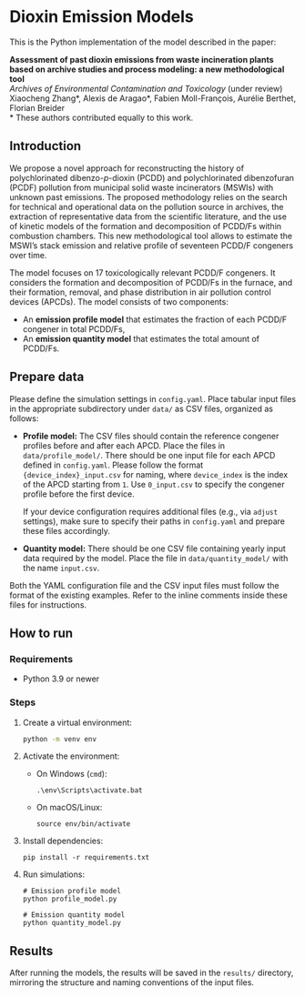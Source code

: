 # Dioxin Emission Models

This is the Python implementation of the model described in the paper:

**Assessment of past dioxin emissions from waste incineration plants based on archive studies and process modeling: a new methodological tool** \
*Archives of Environmental Contamination and Toxicology* (under review) \
Xiaocheng Zhang*, Alexis de Aragao*, Fabien Moll-François, Aurélie Berthet, Florian Breider \
\* These authors contributed equally to this work.

## Introduction
We propose a novel approach for reconstructing the history of polychlorinated dibenzo-*p*-dioxin (PCDD) and polychlorinated dibenzofuran (PCDF) pollution from municipal solid waste incinerators (MSWIs) with unknown past emissions. The proposed methodology relies on the search for technical and operational data on the pollution source in archives, the extraction of representative data from the scientific literature, and the use of kinetic models of the formation and decomposition of PCDD/Fs within combustion chambers. This new methodological tool allows to estimate the MSWI’s stack emission and relative profile of seventeen PCDD/F congeners over time.

The model focuses on 17 toxicologically relevant PCDD/F congeners. It considers the formation and decomposition of PCDD/Fs in the furnace, and their formation, removal, and phase distribution in air pollution control devices (APCDs). The model consists of two components:
* An **emission profile model** that estimates the fraction of each PCDD/F congener in total PCDD/Fs,
* An **emission quantity model** that estimates the total amount of PCDD/Fs.

## Prepare data
Please define the simulation settings in `config.yaml`. Place tabular input files in the appropriate subdirectory under `data/` as CSV files, organized as follows:

* **Profile model:** The CSV files should contain the reference congener profiles before and after each APCD. Place the files in `data/profile_model/`. There should be one input file for each APCD defined in `config.yaml`. Please follow the format `{device_index}_input.csv` for naming, where `device_index` is the index of the APCD starting from `1`. Use `0_input.csv` to specify the congener profile before the first device.

  If your device configuration requires additional files (e.g., via `adjust` settings), make sure to specify their paths in `config.yaml` and prepare these files accordingly.

* **Quantity model:** There should be one CSV file containing yearly input data required by the model. Place the file in `data/quantity_model/` with the name `input.csv`.

Both the YAML configuration file and the CSV input files must follow the format of the existing examples. Refer to the inline comments inside these files for instructions.

## How to run

### Requirements
- Python 3.9 or newer

### Steps

1. Create a virtual environment:

   ```bash
   python -m venv env
   ```

2. Activate the environment:

   - On Windows (`cmd`):

     ```
     .\env\Scripts\activate.bat
     ```

   - On macOS/Linux:

     ```
     source env/bin/activate
     ```

3. Install dependencies:

   ```
   pip install -r requirements.txt
   ```

4. Run simulations:

   ```
   # Emission profile model
   python profile_model.py

   # Emission quantity model
   python quantity_model.py
   ```

## Results
After running the models, the results will be saved in the `results/` directory, mirroring the structure and naming conventions of the input files.